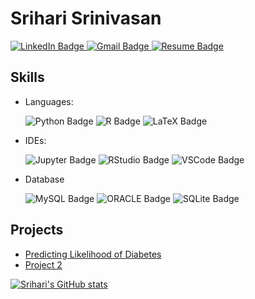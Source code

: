 # Srihari Srinivasan

<div id="badges">
  <a href="https://www.linkedin.com/in/srihari-srinivasan-58748b24b/">
    <img src="https://img.shields.io/badge/LinkedIn-blue?style=for-the-badge&logo=linkedin&logoColor=white" alt="LinkedIn Badge"/>
  <a href="mailto:srsr9160@colorado.edu">
    <img src= "https://img.shields.io/badge/Gmail-D14836?style=for-the-badge&logo=gmail&logoColor=white" alt="Gmail Badge">
  <a href="https://drive.google.com/file/d/17qCSk6ORicQNdV8qxbvRRpJO8Hqx_-6j/view?usp=sharing">
    <img src="https://img.shields.io/badge/Resume-2A3FFB?style=for-the-badge&logo=https://as1.ftcdn.net/v2/jpg/02/11/95/72/1000_F_211957246_SHaM7voAuL82bFAtA86WBIXr6zT6CeLU.jpg&logoColor=white" alt="Resume Badge">
</a>

## Skills
- Languages:
  <div id = "badges">
    <img src = "https://img.shields.io/badge/Python-FFD43B?style=for-the-badge&logo=python&logoColor=blue" alt = "Python Badge">
    <img src = "https://img.shields.io/badge/R-276DC3?style=for-the-badge&logo=r&logoColor=white", alt = "R Badge">
    <img src = "https://img.shields.io/badge/LaTeX-47A141?style=for-the-badge&logo=LaTeX&logoColor=white" alt = "LaTeX Badge">
  </a>
    
- IDEs:
  <div id = "badges">
    <img src = "https://img.shields.io/badge/Jupyter-F37626.svg?&style=for-the-badge&logo=Jupyter&logoColor=white" alt = "Jupyter Badge">
    <img src = "https://img.shields.io/badge/RStudio-75AADB?style=for-the-badge&logo=RStudio&logoColor=white" alt = "RStudio Badge">
    <img src = "https://img.shields.io/badge/VSCode-0078D4?style=for-the-badge&logo=visual%20studio%20code&logoColor=white" alt = "VSCode Badge">
  </a>

- Database
  <div id = "badges">
    <img src = "https://img.shields.io/badge/MySQL-005C84?style=for-the-badge&logo=mysql&logoColor=white" alt = "MySQL Badge">
    <img src = "https://img.shields.io/badge/Oracle-F80000?style=for-the-badge&logo=Oracle&logoColor=white" alt = "ORACLE Badge">
    <img src = "https://img.shields.io/badge/SQLite-07405E?style=for-the-badge&logo=sqlite&logoColor=white" alt = "SQLite Badge">
  </a>
  
## Projects
- [Predicting Likelihood of Diabetes](github.com/Hari-Potter03/Diabetes)
- [Project 2](link_to_project_2)

[![Srihari's GitHub stats](https://github-readme-stats.vercel.app/api?username=Hari-Potter03)](https://github.com/Hari-Potter03/github-readme-stats)
